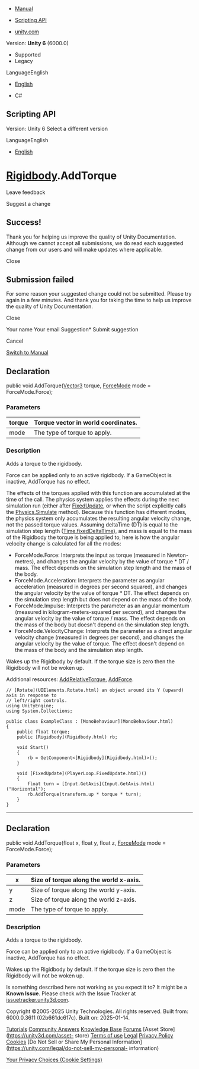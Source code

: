 [ ]()

  * [Manual](../Manual/index.html)
  * [Scripting API](../ScriptReference/index.html)

  * [unity.com](https://unity.com/)

Version: **Unity 6** (6000.0)

  * Supported
  * Legacy

LanguageEnglish

  * [English]()

  * C#

[ ](https://docs.unity3d.com)

## Scripting API

Version: Unity 6 Select a different version

LanguageEnglish

  * [English]()

#  [Rigidbody](Rigidbody.html).AddTorque

Leave feedback

Suggest a change

## Success!

Thank you for helping us improve the quality of Unity Documentation. Although
we cannot accept all submissions, we do read each suggested change from our
users and will make updates where applicable.

Close

## Submission failed

For some reason your suggested change could not be submitted. Please <a>try
again</a> in a few minutes. And thank you for taking the time to help us
improve the quality of Unity Documentation.

Close

Your name Your email Suggestion* Submit suggestion

Cancel

[Switch to Manual](../Manual/class-Rigidbody.html "Go to Rigidbody Component
in the Manual")

## Declaration

public void AddTorque([Vector3](Vector3.html) torque,
[ForceMode](ForceMode.html) mode = ForceMode.Force);

### Parameters

torque | Torque vector in world coordinates.  
---|---  
mode | The type of torque to apply.  
  
### Description

Adds a torque to the rigidbody.

Force can be applied only to an active rigidbody. If a GameObject is inactive,
AddTorque has no effect.  
  
The effects of the torques applied with this function are accumulated at the
time of the call. The physics system applies the effects during the next
simulation run (either after [FixedUpdate](PlayerLoop.FixedUpdate.html), or
when the script explicitly calls the [Physics.Simulate](Physics.Simulate.html)
method). Because this function has different modes, the physics system only
accumulates the resulting angular velocity change, not the passed torque
values. Assuming deltaTime (DT) is equal to the simulation step length
([Time.fixedDeltaTime](Time-fixedDeltaTime.html)), and mass is equal to the
mass of the Rigidbody the torque is being applied to, here is how the angular
velocity change is calculated for all the modes:

  * ForceMode.Force: Interprets the input as torque (measured in Newton-metres), and changes the angular velocity by the value of torque * DT / mass. The effect depends on the simulation step length and the mass of the body.
  * ForceMode.Acceleration: Interprets the parameter as angular acceleration (measured in degrees per second squared), and changes the angular velocity by the value of torque * DT. The effect depends on the simulation step length but does not depend on the mass of the body.
  * ForceMode.Impulse: Interprets the parameter as an angular momentum (measured in kilogram-meters-squared per second), and changes the angular velocity by the value of torque / mass. The effect depends on the mass of the body but doesn't depend on the simulation step length.
  * ForceMode.VelocityChange: Interprets the parameter as a direct angular velocity change (measured in degrees per second), and changes the angular velocity by the value of torque. The effect doesn't depend on the mass of the body and the simulation step length.

Wakes up the Rigidbody by default. If the torque size is zero then the
Rigidbody will not be woken up.  
  
Additional resources: [AddRelativeTorque](Rigidbody.AddRelativeTorque.html),
[AddForce](Rigidbody.AddForce.html).

    
    
    // [Rotate](UIElements.Rotate.html) an object around its Y (upward) axis in response to
    // left/right controls.
    using UnityEngine;
    using System.Collections;  
      
    public class ExampleClass : [MonoBehaviour](MonoBehaviour.html)
    {
        public float torque;
        public [Rigidbody](Rigidbody.html) rb;  
      
        void Start()
        {
            rb = GetComponent<[Rigidbody](Rigidbody.html)>();
        }  
      
        void [FixedUpdate](PlayerLoop.FixedUpdate.html)()
        {
            float turn = [Input.GetAxis](Input.GetAxis.html)("Horizontal");
            rb.AddTorque(transform.up * torque * turn);
        }
    }
    

* * *

## Declaration

public void AddTorque(float x, float y, float z, [ForceMode](ForceMode.html)
mode = ForceMode.Force);

### Parameters

x | Size of torque along the world x-axis.  
---|---  
y | Size of torque along the world y-axis.  
z | Size of torque along the world z-axis.  
mode | The type of torque to apply.  
  
### Description

Adds a torque to the rigidbody.

Force can be applied only to an active rigidbody. If a GameObject is inactive,
AddTorque has no effect.  
  
Wakes up the Rigidbody by default. If the torque size is zero then the
Rigidbody will not be woken up.

Is something described here not working as you expect it to? It might be a
**Known Issue**. Please check with the Issue Tracker at
[issuetracker.unity3d.com](https://issuetracker.unity3d.com).

Copyright ©2005-2025 Unity Technologies. All rights reserved. Built from:
6000.0.36f1 (02b661dc617c). Built on: 2025-01-14.

[Tutorials](https://unity3d.com/learn) [Community
Answers](https://answers.unity3d.com) [Knowledge
Base](https://support.unity3d.com/hc/en-us)
[Forums](https://forum.unity3d.com) [Asset Store](https://unity3d.com/asset-
store) [Terms of use](https://docs.unity3d.com/Manual/TermsOfUse.html)
[Legal](https://unity.com/legal) [Privacy
Policy](https://unity.com/legal/privacy-policy)
[Cookies](https://unity.com/legal/cookie-policy) [Do Not Sell or Share My
Personal Information](https://unity.com/legal/do-not-sell-my-personal-
information)

[Your Privacy Choices (Cookie Settings)](javascript:void\(0\);)

